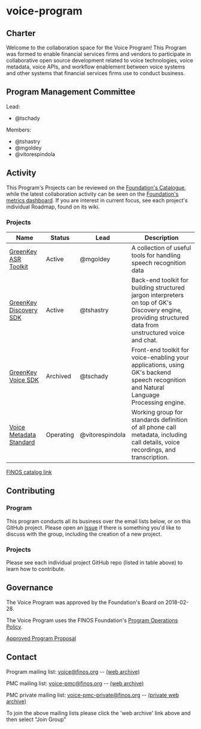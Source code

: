 # voice-program

## Charter

Welcome to the collaboration space for the Voice Program!  This Program was formed to enable financial services firms and vendors to participate in collaborative open source development related to voice technologies, voice metadata, voice APIs, and workflow enablement between voice systems and other systems that financial services firms use to conduct business.

## Program Management Committee

Lead:
- @tschady

Members:
- @tshastry
- @mgoldey
- @vitorespindola

## Activity

This Program's Projects can be reviewed on the [Foundation's Catalogue](https://finos.github.io/?programShortName=Voice&sort=hotness-down),
while the latest collaboration activity can be seen on the [Foundation's metrics dashboard](https://metrics.finos.org/goto/bc65d605e17482c0da9d33fa6777ab31).
If you are interest in current focus, see each project's individual Roadmap, found on its wiki.

### Projects

|Name|Status|Lead|Description|
|---|---|---|---|
|[GreenKey ASR Toolkit](https://github.com/finos/greenkey-asrtoolkit)|Active|@mgoldey|A collection of useful tools for handling speech recognition data|
|[GreenKey Discovery SDK](https://github.com/finos/greenkey-discovery-sdk)|Active|@tshastry|Back-end toolkit for building structured jargon interpreters on top of GK's Discovery engine, providing structured data from unstructured voice and chat.|
|[GreenKey Voice SDK](https://github.com/finos/greenkey-asrtoolkit)|Archived|@tschady|Front-end toolkit for voice-enabling your applications, using GK's backend speech recognition and Natural Language Processing engine.|
|[Voice Metadata Standard](https://github.com/finos/voice-metadata-standard)|Operating|@vitorespindola|Working group for standards definition of all phone call metadata, including call details, voice recordings, and transcription.|

[FINOS catalog link](https://finos.github.io/?programShortName=Voice&sort=hotness-down)

## Contributing

### Program

This program conducts all its business over the email lists below, or on this GitHub project.  Please open an [Issue](https://github.com/finos-voice/voice-program/issues) if there is something you'd like to discuss with the group, including the creation of a new project.

### Projects

Please see each individual project GitHub repo (listed in table above) to learn how to contribute.

## Governance

The Voice Program was approved by the Foundation's Board on 2018-02-28.

The Voice Program uses the FINOS Foundation's [Program Operations Policy](docs/Standard%20Program%20Operations%20Policy%202019-07-17.pdf).

[Approved Program Proposal](docs/Voice-Program-Proposal-Exhibit-E4.pdf)

## Contact

Program mailing list: <voice@finos.org> -- [(web archive)](https://groups.google.com/a/finos.org/forum/#!forum/voice)

PMC mailing list: <voice-pmc@finos.org> -- [(web archive)](https://groups.google.com/a/finos.org/forum/#!forum/voice-pmc)

PMC private mailing list: <voice-pmc-private@finos.org> -- [(private web archive)](https://groups.google.com/a/finos.org/forum/#!forum/voice-pmc-private)

To join the above mailing lists please click the 'web archive' link above and then select "Join Group"
